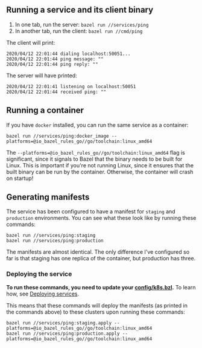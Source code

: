 
## Running a service and its client binary

1. In one tab, run the server: `bazel run //services/ping`
2. In another tab, run the client: `bazel run //cmd/ping`

The client will print:
```
2020/04/12 22:01:44 dialing localhost:50051...
2020/04/12 22:01:44 ping message: ""
2020/04/12 22:01:44 ping reply: ""
```

The server will have printed:
```
2020/04/12 22:01:41 listening on localhost:50051
2020/04/12 22:01:44 received ping: ""
```

## Running a container

If you have `docker` installed, you can run the same service as a container:

```
bazel run //services/ping:docker_image --platforms=@io_bazel_rules_go//go/toolchain:linux_amd64
```

The `--platforms=@io_bazel_rules_go//go/toolchain:linux_amd64` flag is significant, since it signals to Bazel that the binary needs to be built for Linux. This is important if you're not running Linux, since it ensures that the built binary can be run by the container. Otherwise, the container will crash on startup!

## Generating manifests

The service has been configured to have a manifest for `staging` and `production` environments. You can see what these look like by running these commands:

```
bazel run //services/ping:staging
bazel run //services/ping:production
```

The manifests are almost identical. The only difference I've configured so far is that staging has one replica of the container, but production has three.

### Deploying the service

**To run these commands, you need to update your [config/k8s.bzl](./config/k8s.bzl).** To learn how, see [Deploying services](../services/deploying.md).

This means that these commands will deploy the manifests (as printed in the commands above) to these clusters upon running these commands:

```
bazel run //services/ping:staging.apply --platforms=@io_bazel_rules_go//go/toolchain:linux_amd64
bazel run //services/ping:production.apply --platforms=@io_bazel_rules_go//go/toolchain:linux_amd64
```